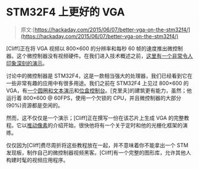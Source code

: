 # STM32F4 上更好的 VGA

> 原文:[https://hackaday.com/2015/06/07/better-vga-on-the-stm32f4/](https://hackaday.com/2015/06/07/better-vga-on-the-stm32f4/)

[Cliff]正在将 VGA 视频以 800×600 的分辨率和每秒 60 帧的速度推出微控制器。这个微控制器没有视频硬件。在我们进入技术概述之前，[这里有一个非常令人印象深刻的演示](https://www.youtube.com/watch?v=7yXxhvKmVb0)。

讨论中的微控制器是 STM32F4，这是一款相当强大的处理器，我们已经看到它在一些非常有趣的应用中有很多用途。我们之前在 STM32F4 上见过 800×600 的 VGA，有[一个圆圈和文本演示](http://hackaday.com/2015/01/04/800-x-600-vga-with-the-stm32f4/)和[位盒控制台](http://hackaday.com/2013/09/18/the-bitbox-console-an-open-source-gaming-rig/)。[克里夫]的建筑更有能力，虽然；他运行着 800×600 @ 60FPS，使用一个欠锁的 CPU，并且微控制器的大部分(90%)资源都是空闲的。

然而，这不仅仅是一个演示；[Cliff]正在撰写一份在该芯片上生成 VGA 的完整教程。它以[推动像素](http://cliffle.com/article/2015/06/06/pushing-pixels/)的介绍开始，很快他将有一个关于定时和他的光栅化框架的演练。

仅仅因为[Cliff]费尽周折将这些教程放在一起，并不意味着你不能拿出一个 STM 发现板，制作自己的微控制器视频黑客。[Cliff]有一个完整的图形库，允许其他人构建时髦的视频应用程序。